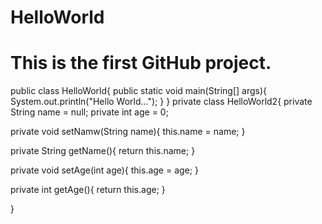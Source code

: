 # HelloWorld
# This is the first GitHub project.
public class HelloWorld{
  public static void main(String[] args){
    System.out.println("Hello World...");
  }
}
private class HelloWorld2{
  private String name = null;
  private int age = 0;
  
  private void setNamw(String name){
    this.name = name;
  }
  
  private String getName(){
    return this.name;
  }
  
  private void setAge(int age){
    this.age = age;
  }
  
  private int getAge(){
    return this.age;
  }

}
